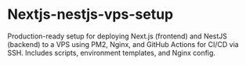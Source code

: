 # Nextjs-nestjs-vps-setup
Production-ready setup for deploying Next.js (frontend) and NestJS (backend) to a VPS using PM2, Nginx, and GitHub Actions for CI/CD via SSH. Includes scripts, environment templates, and Nginx config.
